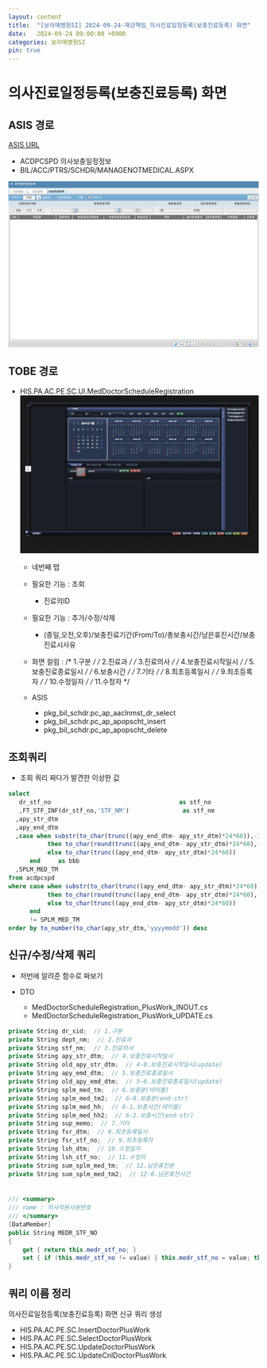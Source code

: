 ```yaml
---
layout: content
title:  "[보라매병원SI] 2024-09-24-재강책임_의사진료일정등록(보충진료등록) 화면"
date:   2024-09-24 09:00:00 +0900
categories: 보라매병원SI
pin: true
---
```







# 의사진료일정등록(보충진료등록) 화면



## ASIS 경로
[ASIS URL](http://app14.brmh.org/EMR/CCO/CCOMAN/EmrMain.aspx?PID=Nur&LOGIN=N&CHK=N)
- ACDPCSPD 의사보충일정정보
- BIL/ACC/PTRS/SCHDR/MANAGENOTMEDICAL.ASPX

![alt text](image_2024-09-24_12-30-05.png)




## TOBE 경로
- HIS.PA.AC.PE.SC.UI.MedDoctorScheduleRegistration
    ![alt text](image.png)
    - 네번째 탭
    - 필요한 기능 : 조회
        - 진료의ID
    - 필요한 기능 : 추가/수정/삭제
        - (종일,오전,오후)/보충진료기간(From/To)/총보충시간/남은휴진시간/보충진료시사유

    - 화면 컬럼 : 
        /* 1.구분 */
        /* 2.진료과 */
        /* 3.진료의사 */
        /* 4.보충진료시작일시 */
        /* 5.보충진료종료일시 */
        /* 6.보충시간 */
        /* 7.기타 */
        /* 8.최초등록일시 */
        /* 9.최초등록자 */
        /* 10.수정일자 */
        /* 11.수정자 */

    - ASIS
        - pkg_bil_schdr.pc_ap_aaclnmst_dr_select
        - pkg_bil_schdr.pc_ap_apopscht_insert
        - pkg_bil_schdr.pc_ap_apopscht_delete







## 조회쿼리
- 조회 쿼리 짜다가 발견한 이상한 값

```sql
select
   dr_stf_no                                    as stf_no
   ,FT_STF_INF(dr_stf_no,'STF_NM')               as stf_nm
  ,apy_str_dtm
  ,apy_end_dtm
  ,case when substr(to_char(trunc((apy_end_dtm- apy_str_dtm)*24*60)),-1,1) = '9'
           then to_char(round(trunc((apy_end_dtm- apy_str_dtm)*24*60),-1))
           else to_char(trunc((apy_end_dtm- apy_str_dtm)*24*60))
      end     as bbb
  ,SPLM_MED_TM
from acdpcspd
where case when substr(to_char(trunc((apy_end_dtm- apy_str_dtm)*24*60)),-1,1) = '9'
           then to_char(round(trunc((apy_end_dtm- apy_str_dtm)*24*60),-1))
           else to_char(trunc((apy_end_dtm- apy_str_dtm)*24*60))
      end
      != SPLM_MED_TM
order by to_number(to_char(apy_str_dtm,'yyyymmdd')) desc
```


## 신규/수정/삭제 쿼리
- 저번에 알려준 함수로 짜보기

- DTO
    - MedDoctorScheduleRegistration_PlusWork_INOUT.cs
    - MedDoctorScheduleRegistration_PlusWork_UPDATE.cs


```cs
private String dr_sid;  // 1.구분 
private String dept_nm;  // 2.진료과 
private String stf_nm;  // 3.진료의사 
private String apy_str_dtm;  // 4.보충진료시작일시 
private String old_apy_str_dtm;  // 4-0.보충진료시작일시(update)
private String apy_emd_dtm;  // 5.보충진료종료일시 
private String old_apy_emd_dtm;  // 5-0.보충진료종료일시(update)
private String splm_med_tm;  // 6.보충분(테이블)
private String splm_med_tm2;  // 6-0.보충분(end-str)
private String splm_med_hh;  // 6-1.보충시간(테이블) 
private String splm_med_hh2;  // 6-2.보충시간(end-str) 
private String sup_memo;  // 7.기타 
private String fsr_dtm;  // 8.최초등록일시 
private String fsr_stf_no;  // 9.최초등록자 
private String lsh_dtm;  // 10.수정일자 
private String lsh_stf_no;  // 11.수정자
private String sum_splm_med_tm;  // 12.남은휴진분
private String sum_splm_med_tm2;  // 12-0.남은휴진시간
   

/// <summary>
/// name : 의사직원사원번호
/// </summary>
[DataMember]
public String MEDR_STF_NO
{
    get { return this.medr_stf_no; }
    set { if (this.medr_stf_no != value) { this.medr_stf_no = value; this.OnPropertyChanged("MEDR_STF_NO", value); } }
}
```


## 쿼리 이름 정리
의사진료일정등록(보충진료등록) 화면 신규 쿼리 생성
- HIS.PA.AC.PE.SC.InsertDoctorPlusWork
- HIS.PA.AC.PE.SC.SelectDoctorPlusWork
- HIS.PA.AC.PE.SC.UpdateDoctorPlusWork
- HIS.PA.AC.PE.SC.UpdateCnlDoctorPlusWork